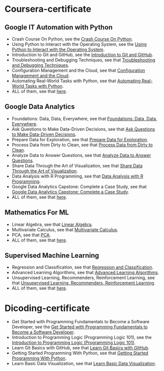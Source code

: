 # Coursera-certificate
## Google IT Automation with Python
* Crash Course On Python, see the [Crash Course On Python](https://www.coursera.org/account/accomplishments/verify/VEQHP458SACU).
* Using Python to Interact with the Operating System, see the [Using Python to Interact with the Operating System](https://www.coursera.org/account/accomplishments/verify/26T4RS3N7XR6).
* Introduction to Git and GitHub, see the [Introduction to Git and GitHub](https://www.coursera.org/account/accomplishments/verify/9B3PNF2SKYN3).
* Troubleshooting and Debugging Techniques, see that [Troubleshooting and Debugging Techniques](https://www.coursera.org/account/accomplishments/verify/ZA45253HWJNE).
* Configuration Management and the Cloud, see that [Configuration Management and the Cloud](https://www.coursera.org/account/accomplishments/verify/WLT22NGU89TF).
* Automating Real-World Tasks with Python, see that [Automating Real-World Tasks with Python](https://www.coursera.org/account/accomplishments/verify/WEDXG9AK2PZF).
* ALL of them, see that [here](https://www.coursera.org/account/accomplishments/professional-cert/JDSTKBNA4PX5).

## Google Data Analytics
* Foundations: Data, Data, Everywhere, see that [Foundations: Data, Data, Everywhere](https://www.coursera.org/account/accomplishments/verify/UHPDCWBXCAKK).
* Ask Questions to Make Data-Driven Decisions, see that [Ask Questions to Make Data-Driven Decisions](https://www.coursera.org/account/accomplishments/verify/EDVUF7YLAJSK).
* Prepare Data for Exploration, see that [Prepare Data for Exploration](https://www.coursera.org/account/accomplishments/verify/JK4LPUBBTQNT).
* Process Data from Dirty to Clean, see that [Process Data from Dirty to Clean](https://www.coursera.org/account/accomplishments/verify/M27ZN6MEYNGK).
* Analyze Data to Answer Questions, see that [Analyze Data to Answer Questions](https://www.coursera.org/account/accomplishments/verify/RDUJB5WKQXLX).
* Share Data Through the Art of Visualization, see that [Share Data Through the Art of Visualization](https://www.coursera.org/account/accomplishments/verify/Z5JKL4QFUKPB).
* Data Analysis with R Programming, see that [Data Analysis with R Programming](https://www.coursera.org/account/accomplishments/verify/CHJEXW2JGN89).
* Google Data Analytics Capstone: Complete a Case Study, see that [Google Data Analytics Capstone: Complete a Case Study](https://www.coursera.org/account/accomplishments/verify/3P7PYMXQSEQ6).
* ALL of them, see that [here](https://www.coursera.org/account/accomplishments/professional-cert/WAT3LBGXK4PY).

## Mathematics For ML
* Linear Algebra, see that [Linear Algebra](https://www.coursera.org/account/accomplishments/verify/QJPSPK2XD76V).
* Multivariate Calculus, see that [Multivariate Calculus](https://www.coursera.org/account/accomplishments/verify/HP8LSUUHYUDS).
* PCA, see that [PCA](https://www.coursera.org/account/accomplishments/verify/PQN5B22P6SXG).
* ALL of them, see that [here](https://www.coursera.org/account/accomplishments/specialization/X4EFRPXCR2SK).

## Supervised Machine Learning
* Regression and Classification, see that [Regression and Classification](https://www.coursera.org/account/accomplishments/verify/54GDQDW4UF34).
* Advanced Learning Algorithms, see that [Advanced Learning Algorithms](https://www.coursera.org/account/accomplishments/verify/K87YNLYSXYLW).
* Unsupervised Learning, Recommenders, Reinforcement Learning, see that [Unsupervised Learning, Recommenders, Reinforcement Learning](https://www.coursera.org/account/accomplishments/verify/GCGHMB37BRKR).
* ALL of them, see that [here](https://www.coursera.org/account/accomplishments/specialization/RY6FVCKMGJDN).


# Dicoding-certificate

* Get Started with Programming Fundamentals to Become a Software Developer, see the [Get Started with Programming Fundamentals to Become a Software Developer](https://www.dicoding.com/certificates/JLX1LR3O6X72).
* Introduction to Programming Logic (Programming Logic 101), see the [Introduction to Programming Logic (Programming Logic 101)](https://www.dicoding.com/certificates/07Z6GDRQMXQR).
* Learn Git Basics with GitHub, see that [Learn Git Basics with GitHub](https://www.dicoding.com/certificates/MEPJK3KG6X3V).
* Getting Started Programming With Python, see that [Getting Started Programming With Python](https://www.dicoding.com/certificates/81P28WRLYPOY).
* Learn Basic Data Visualization, see that [Learn Basic Data Visualization](https://www.dicoding.com/certificates/MEPJK675WX3V).
